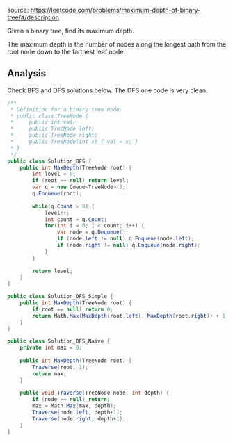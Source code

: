 source: https://leetcode.com/problems/maximum-depth-of-binary-tree/#/description

Given a binary tree, find its maximum depth.

The maximum depth is the number of nodes along the longest path from the root node down to the farthest leaf node.

## Analysis
Check BFS and DFS solutions below. The DFS one code is very clean.

```c#
/**
 * Definition for a binary tree node.
 * public class TreeNode {
 *     public int val;
 *     public TreeNode left;
 *     public TreeNode right;
 *     public TreeNode(int x) { val = x; }
 * }
 */
public class Solution_BFS {
    public int MaxDepth(TreeNode root) {
        int level = 0;
        if (root == null) return level;
        var q = new Queue<TreeNode>();
        q.Enqueue(root);
        
        while(q.Count > 0) {
            level++;
            int count = q.Count;
            for(int i = 0; i < count; i++) {
                var node = q.Dequeue();
                if (node.left != null) q.Enqueue(node.left);
                if (node.right != null) q.Enqueue(node.right);
            }
        }
        
        return level;
    }
}

public class Solution_DFS_Simple {
    public int MaxDepth(TreeNode root) {
        if(root == null) return 0;
        return Math.Max(MaxDepth(root.left), MaxDepth(root.right)) + 1;
    }
}

public class Solution_DFS_Naive {
    private int max = 0;
    
    public int MaxDepth(TreeNode root) {
        Traverse(root, 1);
        return max;
    }
    
    public void Traverse(TreeNode node, int depth) {
        if (node == null) return;
        max = Math.Max(max, depth);
        Traverse(node.left, depth+1);
        Traverse(node.right, depth+1);
    }
}
```
